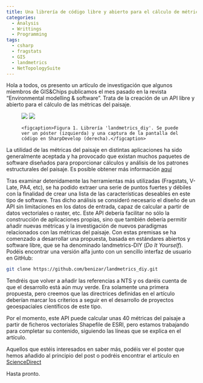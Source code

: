 ```yaml
---
title: Una librería de código libre y abierto para el cálculo de métricas del paisaje
categories:
  - Analysis
  - Writtings
  - Programming
tags:
  - csharp
  - fragstats
  - GIS
  - landmetrics
  - NetTopologySuite
---
```

Hola a todos, os presento un artículo de investigación que algunos miembros de GIS&Chips publicamos el mes pasado en la revista “Environmental modelling & software”. Trata de la creación de un API libre y abierto para el cálculo de las métricas del paisaje.



<figure class="half">
    <a href="{{ site.url }}/images/gisandchips/PosterDIY_jul_2010.jpg"><img src="{{ site.url }}/images/gisandchips/PosterDIY_jul_2010.jpg"></a>
    <a href="{{ site.url }}/images/gisandchips/DIY_sharpdev.jpg"><img src="{{ site.url }}/images/gisandchips/DIY_sharpdev.jpg"></a>

    <figcaption>Figura 1. Librería 'landmetrics_diy'. Se puede ver un póster (izquierda) y una captura de la pantalla del código en SharpDevelop (derecha).</figcaption>
</figure>

La utilidad de las métricas del paisaje en distintas aplicaciones ha sido generalmente aceptada y ha provocado que existan muchos paquetes de software diseñados para proporcionar cálculos y análisis de los patrones estructurales del paisaje. Es posible obtener más información [aquí](<http://www.umass.edu/landeco/research/fragstats/documents/fragstats_documents.html>)

Tras examinar detenidamente las herramientas más utilizadas (Fragstats, V-Late, PA4, etc), se ha podido extraer una serie de puntos fuertes y débiles con la finalidad de crear una lista de las características deseables en este tipo de software. Tras dicho análisis se consideró necesario el diseño de un API sin limitaciones en los datos de entrada, capaz de calcular a partir de datos vectoriales o raster, etc. Este API debería facilitar no sólo la construcción de aplicaciones propias, sino que también debería permitir añadir nuevas métricas y la investigación de nuevos paradigmas relacionados con las métricas del paisaje. Con estas premisas se ha comenzado a desarrollar una propuesta, basada en estándares abiertos y software libre, que se ha denominado landmetrics-DIY (*Do It Yourself*). Podéis encontrar una versión alfa junto con un sencillo interfaz de usuario en GitHub:

```bash
git clone https://github.com/benizar/landmetrics_diy.git
```

Tendréis que volver a añadir las referencias a NTS y os daréis cuenta de que el desarrollo está aún muy verde. Era solamente una primera propuesta, pero creemos que las directrices definidas en el artículo deberían marcar los criterios a seguir en el desarrollo de proyectos geoespaciales científicos de este tipo.

Por el momento, este API puede calcular unas 40 métricas del paisaje a partir de ficheros vectoriales Shapefile de ESRI, pero estamos trabajando para completar su contenido, siguiendo las líneas que se explica en el artículo.

Aquellos que estéis interesados en saber más, podéis ver el poster que hemos añadido al principio del post o podréis encontrar el artículo en [ScienceDirect](<http://www.sciencedirect.com/science/article/pii/S1364815211002209>)

Hasta pronto.

